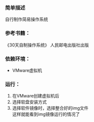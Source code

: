 ### 简单描述
自行制作简易操作系统
### 参考书籍：
《30天自制操作系统》 人民邮电出版社出版
### 依赖环境：
* VMware虚拟机
### 运行：
1. 在VMware创建虚拟机后
2. 选择软盘安装方式
3. 选择软件镜像时，选择整合好的img文件  
这样就能看到img镜像运行的情况了
